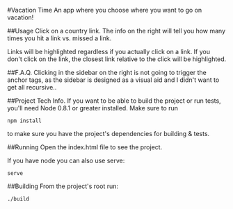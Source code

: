 #Vacation Time
An app where you choose where you want to go on vacation!

##Usage
Click on a country link. The info on the right will tell you how many times you hit a link vs. missed a link.

Links will be highlighted regardless if you actually click on a link. If you don't click on the link, the closest link relative to the click will be highlighted.

##F.A.Q.
Clicking in the sidebar on the right is not going to trigger the anchor tags, as the sidebar is designed as a visual aid and I didn't want to get all recursive..

##Project Tech Info.
If you want to be able to build the project or run tests, you'll need Node 0.8.1 or greater installed. Make sure to run

	npm install

to make sure you have the project's dependencies for building & tests.

##Running
Open the index.html file to see the project.

If you have node you can also use serve:

	serve

##Building
From the project's root run:

	./build
